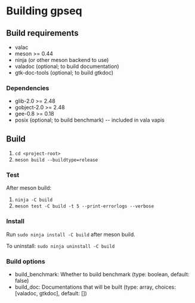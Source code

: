 # Building gpseq

## Build requirements

- valac
- meson >= 0.44
- ninja (or other meson backend to use)
- valadoc (optional; to build documentation)
- gtk-doc-tools (optional; to build gtkdoc)

### Dependencies

- glib-2.0 >= 2.48
- gobject-2.0 >= 2.48
- gee-0.8 >= 0.18
- posix (optional; to build benchmark) -- included in vala vapis

## Build

1. `cd <project-root>`
2. `meson build --buildtype=release`

### Test

After meson build:

1. `ninja -C build`
2. `meson test -C build -t 5 --print-errorlogs --verbose`

### Install

Run `sudo ninja install -C build` after meson build.

To uninstall: `sudo ninja uninstall -C build`

### Build options

- build_benchmark: Whether to build benchmark (type: boolean, default: false)
- build_doc: Documentations that will be built (type: array, choices: [valadoc, gtkdoc], default: [])
